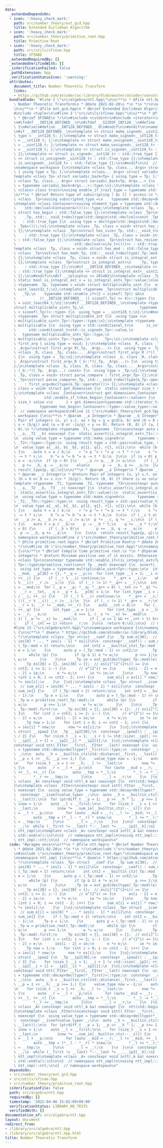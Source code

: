 ```yaml
---
data:
  _extendedDependsOn:
  - icon: ':heavy_check_mark:'
    path: src/number_theory/ext_gcd.hpp
    title: Extended Euclidean Algorithm
  - icon: ':heavy_check_mark:'
    path: src/number_theory/primitive_root.hpp
    title: Primitive Root
  - icon: ':heavy_check_mark:'
    path: src/utils/sfinae.hpp
    title: SFINAE
  _extendedRequiredBy: []
  _extendedVerifiedWith: []
  _isVerificationFailed: false
  _pathExtension: hpp
  _verificationStatusIcon: ':warning:'
  attributes:
    document_title: Number Theoretic Transform
    links:
    - https://github.com/atcoder/ac-library/blob/master/atcoder/convolution.hpp
  bundledCode: "#line 2 \"src/algebra/ntt.hpp\"\n\n/**\n * @file ntt.hpp\n * @brief\
    \ Number Theoretic Transform\n * @date 2021-02-20\n *\n *\n */\n\n#line 2 \"src/number_theory/ext_gcd.hpp\"\
    \n\n/**\n * @file ext_gcd.hpp\n * @brief Extended Euclidean Algorithm\n */\n\n\
    #include <tuple>\n\n#line 2 \"src/utils/sfinae.hpp\"\n\n/**\n * @file sfinae.hpp\n\
    \ * @brief SFINAE\n */\n\n#include <cstdint>\n#include <iterator>\n#include <type_traits>\n\
    \n#ifndef __INT128_DEFINED__\n\n#ifdef __SIZEOF_INT128__\n#define __INT128_DEFINED__\
    \ 1\n#else\n#define __INT128_DEFINED__ 0\n#endif\n\n#endif\n\nnamespace std {\n\
    \n#if __INT128_DEFINED__\n\ntemplate <> struct make_signed<__uint128_t> { using\
    \ type = __int128_t; };\ntemplate <> struct make_signed<__int128_t> { using type\
    \ = __int128_t; };\n\ntemplate <> struct make_unsigned<__uint128_t> { using type\
    \ = __uint128_t; };\ntemplate <> struct make_unsigned<__int128_t> { using type\
    \ = __uint128_t; };\n\ntemplate <> struct is_signed<__uint128_t> : std::false_type\
    \ {};\ntemplate <> struct is_signed<__int128_t> : std::true_type {};\n\ntemplate\
    \ <> struct is_unsigned<__uint128_t> : std::true_type {};\ntemplate <> struct\
    \ is_unsigned<__int128_t> : std::false_type {};\n\n#endif\n\n}  // namespace std\n\
    \nnamespace workspace {\n\ntemplate <class Tp, class... Args> struct variadic_front\
    \ { using type = Tp; };\n\ntemplate <class... Args> struct variadic_back;\n\n\
    template <class Tp> struct variadic_back<Tp> { using type = Tp; };\n\ntemplate\
    \ <class Tp, class... Args> struct variadic_back<Tp, Args...> {\n  using type\
    \ = typename variadic_back<Args...>::type;\n};\n\ntemplate <class type, template\
    \ <class> class trait>\nusing enable_if_trait_type = typename std::enable_if<trait<type>::value>::type;\n\
    \n/**\n * @brief Return type of subscripting ( @c [] ) access.\n */\ntemplate\
    \ <class _Tp>\nusing subscripted_type =\n    typename std::decay<decltype(std::declval<_Tp&>()[0])>::type;\n\
    \ntemplate <class Container>\nusing element_type = typename std::decay<decltype(*std::begin(\n\
    \    std::declval<Container&>()))>::type;\n\ntemplate <class _Tp, class = void>\
    \ struct has_begin : std::false_type {};\n\ntemplate <class _Tp>\nstruct has_begin<\n\
    \    _Tp, std::__void_t<decltype(std::begin(std::declval<const _Tp&>()))>>\n \
    \   : std::true_type {\n  using type = decltype(std::begin(std::declval<const\
    \ _Tp&>()));\n};\n\ntemplate <class _Tp, class = void> struct has_size : std::false_type\
    \ {};\n\ntemplate <class _Tp>\nstruct has_size<_Tp, std::__void_t<decltype(std::size(std::declval<_Tp>()))>>\n\
    \    : std::true_type {};\n\ntemplate <class _Tp, class = void> struct has_resize\
    \ : std::false_type {};\n\ntemplate <class _Tp>\nstruct has_resize<_Tp, std::__void_t<decltype(std::declval<_Tp>().resize(\n\
    \                           std::declval<size_t>()))>> : std::true_type {};\n\n\
    template <class _Tp, class = void> struct has_mod : std::false_type {};\n\ntemplate\
    \ <class _Tp>\nstruct has_mod<_Tp, std::__void_t<decltype(_Tp::mod)>> : std::true_type\
    \ {};\n\ntemplate <class _Tp, class = void> struct is_integral_ext : std::false_type\
    \ {};\ntemplate <class _Tp>\nstruct is_integral_ext<\n    _Tp, typename std::enable_if<std::is_integral<_Tp>::value>::type>\n\
    \    : std::true_type {};\n\n#if __INT128_DEFINED__\n\ntemplate <> struct is_integral_ext<__int128_t>\
    \ : std::true_type {};\ntemplate <> struct is_integral_ext<__uint128_t> : std::true_type\
    \ {};\n\n#endif\n\n#if __cplusplus >= 201402\n\ntemplate <class _Tp>\nconstexpr\
    \ static bool is_integral_ext_v = is_integral_ext<_Tp>::value;\n\n#endif\n\ntemplate\
    \ <typename _Tp, typename = void> struct multiplicable_uint {\n  using type =\
    \ uint_least32_t;\n};\ntemplate <typename _Tp>\nstruct multiplicable_uint<\n \
    \   _Tp,\n    typename std::enable_if<(2 < sizeof(_Tp)) &&\n                 \
    \           (!__INT128_DEFINED__ || sizeof(_Tp) <= 4)>::type> {\n  using type\
    \ = uint_least64_t;\n};\n\n#if __INT128_DEFINED__\n\ntemplate <typename _Tp>\n\
    struct multiplicable_uint<_Tp,\n                          typename std::enable_if<(4\
    \ < sizeof(_Tp))>::type> {\n  using type = __uint128_t;\n};\n\n#endif\n\ntemplate\
    \ <typename _Tp> struct multiplicable_int {\n  using type =\n      typename std::make_signed<typename\
    \ multiplicable_uint<_Tp>::type>::type;\n};\n\ntemplate <typename _Tp> struct\
    \ multiplicable {\n  using type = std::conditional_t<\n      is_integral_ext<_Tp>::value,\n\
    \      std::conditional_t<std::is_signed<_Tp>::value,\n                      \
    \   typename multiplicable_int<_Tp>::type,\n                         typename\
    \ multiplicable_uint<_Tp>::type>,\n      _Tp>;\n};\n\ntemplate <class> struct\
    \ first_arg { using type = void; };\n\ntemplate <class _R, class _Tp, class...\
    \ _Args>\nstruct first_arg<_R(_Tp, _Args...)> {\n  using type = _Tp;\n};\n\ntemplate\
    \ <class _R, class _Tp, class... _Args>\nstruct first_arg<_R (*)(_Tp, _Args...)>\
    \ {\n  using type = _Tp;\n};\n\ntemplate <class _G, class _R, class _Tp, class...\
    \ _Args>\nstruct first_arg<_R (_G::*)(_Tp, _Args...)> {\n  using type = _Tp;\n\
    };\n\ntemplate <class _G, class _R, class _Tp, class... _Args>\nstruct first_arg<_R\
    \ (_G::*)(_Tp, _Args...) const> {\n  using type = _Tp;\n};\n\ntemplate <class\
    \ _Tp, class = void> struct parse_compare : first_arg<_Tp> {};\n\ntemplate <class\
    \ _Tp>\nstruct parse_compare<_Tp, std::__void_t<decltype(&_Tp::operator())>>\n\
    \    : first_arg<decltype(&_Tp::operator())> {};\n\ntemplate <class _Container,\
    \ class = void> struct get_dimension {\n  static constexpr size_t value = 0;\n\
    };\n\ntemplate <class _Container>\nstruct get_dimension<_Container,\n        \
    \             std::enable_if_t<has_begin<_Container>::value>> {\n  static constexpr\
    \ size_t value =\n      1 + get_dimension<typename std::iterator_traits<\n   \
    \           typename has_begin<_Container>::type>::value_type>::value;\n};\n\n\
    }  // namespace workspace\n#line 11 \"src/number_theory/ext_gcd.hpp\"\n\nnamespace\
    \ workspace {\n\n/**\n * @param __a Integer\n * @param __b Integer\n * @return\
    \ Pair of integers (x, y) s.t. ax + by = g = gcd(a, b) and (b = 0 or 0\n * <=\
    \ x < |b/g|) and (a = 0 or -|a/g| < y <= 0). Return (0, 0) if (a, b) = (0,\n *\
    \ 0).\n */\ntemplate <typename _T1, typename _T2>\nconstexpr auto ext_gcd(_T1\
    \ __a, _T2 __b) noexcept {\n  static_assert(is_integral_ext<_T1>::value);\n  static_assert(is_integral_ext<_T2>::value);\n\
    \n  using value_type = typename std::make_signed<\n      typename std::common_type<_T1,\
    \ _T2>::type>::type;\n  using result_type = std::pair<value_type, value_type>;\n\
    \n  value_type a{__a}, b{__b}, p{1}, q{}, r{}, s{1};\n\n  while (b != value_type(0))\
    \ {\n    auto t = a / b;\n    r ^= p ^= r ^= p -= t * r;\n    s ^= q ^= s ^= q\
    \ -= t * s;\n    b ^= a ^= b ^= a -= t * b;\n  }\n\n  if (a < 0) p = -p, q = -q,\
    \ a = -a;\n\n  if (p < 0) {\n    __a /= a, __b /= a;\n\n    if (__b > 0)\n   \
    \   p += __b, q -= __a;\n    else\n      p -= __b, q += __a;\n  }\n\n  return\
    \ result_type{p, q};\n}\n\n/**\n * @param __a Integer\n * @param __b Integer\n\
    \ * @param __c Integer\n * @return Pair of integers (x, y) s.t. ax + by = c and\
    \ (b = 0 or 0 <= x <\n * |b/g|). Return (0, 0) if there is no solution.\n */\n\
    template <typename _T1, typename _T2, typename _T3>\nconstexpr auto ext_gcd(_T1\
    \ __a, _T2 __b, _T3 __c) noexcept {\n  static_assert(is_integral_ext<_T1>::value);\n\
    \  static_assert(is_integral_ext<_T2>::value);\n  static_assert(is_integral_ext<_T3>::value);\n\
    \n  using value_type = typename std::make_signed<\n      typename std::common_type<_T1,\
    \ _T2, _T3>::type>::type;\n  using result_type = std::pair<value_type, value_type>;\n\
    \n  value_type a{__a}, b{__b}, p{1}, q{}, r{}, s{1};\n\n  while (b != value_type(0))\
    \ {\n    auto t = a / b;\n    r ^= p ^= r ^= p -= t * r;\n    s ^= q ^= s ^= q\
    \ -= t * s;\n    b ^= a ^= b ^= a -= t * b;\n  }\n\n  if (__c % a) return result_type{};\n\
    \n  __a /= a, __b /= a, __c /= a;\n  p *= __c, q *= __c;\n\n  if (__b != value_type(0))\
    \ {\n    auto t = p / __b;\n    p -= __b * t;\n    q += __a * t;\n\n    if (p\
    \ < 0) {\n      if (__b > 0)\n        p += __b, q -= __a;\n      else\n      \
    \  p -= __b, q += __a;\n    }\n  }\n\n  return result_type{p, q};\n}\n\n}  //\
    \ namespace workspace\n#line 2 \"src/number_theory/primitive_root.hpp\"\n\n/**\n\
    \ * @file primitive_root.hpp\n * @brief Primitive Root\n * @date 2020-12-28\n\
    \ */\n\n#line 10 \"src/number_theory/primitive_root.hpp\"\n\nnamespace workspace\
    \ {\n\n/**\n * @brief Compile time primitive root.\n *\n * @tparam __mod Positive\
    \ integer\n * @return Minimum positive one if it exists. Otherwise 0.\n */\ntemplate\
    \ <class Tp>\nconstexpr typename std::enable_if<(is_integral_ext<Tp>::value),\
    \ Tp>::type\nprimitive_root(const Tp __mod) noexcept {\n  assert(__mod > 0);\n\
    \  using int_type = typename multiplicable_uint<Tp>::type;\n\n  int_type __r =\
    \ __mod, __p[16] = {}, *__q = __p;\n  for (int_type __i = 2; __i <= __r / __i;\
    \ ++__i) {\n    if (__r % __i) continue;\n    *__q++ = __i;\n    while (!(__r\
    \ % __i)) __r /= __i;\n  }\n  if (__r != 1) *__q++ = __r;\n\n  int_type __tot\
    \ = __mod;\n  for (__q = __p; *__q; *__q++ = 0) (__tot /= *__q) *= *__q - 1;\n\
    \  __r = __tot, __q = __p + 1, __p[0] = 1;\n  for (int_type __i = 2; __i <= __r\
    \ / __i; ++__i) {\n    if (__r % __i) continue;\n    *__q++ = __i;\n    while\
    \ (!(__r % __i)) __r /= __i;\n  }\n  if (__r != 1) *__q++ = __r;\n\n  for (Tp\
    \ __r = 1; __r != __mod; ++__r) {\n    auto __cnt = 0;\n    for (__q = __p; *__q;\
    \ ++__q) {\n      int_type __w = 1;\n      for (int_type __e = __tot / *__q, __x\
    \ = __r; __e;\n           __e >>= 1, (__x *= __x) %= __mod)\n        if (__e &\
    \ 1) (__w *= __x) %= __mod;\n      if (__w == 1 && ++__cnt > 1) break;\n    }\n\
    \    if (__cnt == 1) return __r;\n  }\n\n  return 0;\n};\n\n}  // namespace workspace\n\
    #line 13 \"src/algebra/ntt.hpp\"\n\nnamespace workspace {\n\nnamespace ntt_impl\
    \ {\n\n/**\n * @see\n * https://github.com/atcoder/ac-library/blob/master/atcoder/convolution.hpp\n\
    \ */\n\ntemplate <class _Tp> struct __coef {\n  _Tp sum_e[30];  // sum_e[i] =\
    \ ies[0] * ... * ies[i - 1] * es[i]\n\n  constexpr __coef() : sum_e{} {\n    if\
    \ (_Tp::mod < 2) return;\n\n    int cnt2 = __builtin_ctz(_Tp::mod - 1);\n    _Tp\
    \ e = 1;\n    {\n      auto p = (_Tp::mod - 1) >> cnt2;\n      _Tp w = primitive_root(_Tp::mod);\n\
    \      while (p) {\n        if (p & 1) e *= w;\n        p >>= 1;\n        w *=\
    \ w;\n      }\n    }\n\n    _Tp ie = ext_gcd(decltype(_Tp::mod)(e), _Tp::mod).first;\n\
    \    _Tp es[30] = {}, ies[30] = {};  // es[i]^(2^(2+i)) == 1\n    for (int i =\
    \ cnt2; i >= 2; i--) {\n      // e^(2^i) == 1\n      es[i - 2] = e;\n      ies[i\
    \ - 2] = ie;\n      e *= e;\n      ie *= ie;\n    }\n\n    _Tp now = 1;\n    for\
    \ (int i = 0; i <= cnt2 - 2; i++) {\n      sum_e[i] = es[i] * now;\n      now\
    \ *= ies[i];\n    }\n  }\n};\n\ntemplate <class _Tp> struct __icoef {\n  _Tp sum_ie[30];\
    \  // sum_e[i] = ies[0] * ... * ies[i - 1] * es[i]\n\n  constexpr __icoef() :\
    \ sum_ie{} {\n    if (_Tp::mod < 2) return;\n\n    int cnt2 = __builtin_ctz(_Tp::mod\
    \ - 1);\n    _Tp e = 1;\n    {\n      auto p = (_Tp::mod - 1) >> cnt2;\n     \
    \ _Tp w = primitive_root(_Tp::mod);\n      while (p) {\n        if (p & 1) e *=\
    \ w;\n        p >>= 1;\n        w *= w;\n      }\n    }\n\n    _Tp ie = ext_gcd(decltype(_Tp::mod)(e),\
    \ _Tp::mod).first;\n    _Tp es[30] = {}, ies[30] = {};  // es[i]^(2^(2+i)) ==\
    \ 1\n    for (int i = cnt2; i >= 2; i--) {\n      // e^(2^i) == 1\n      es[i\
    \ - 2] = e;\n      ies[i - 2] = ie;\n      e *= e;\n      ie *= ie;\n    }\n\n\
    \    _Tp now = 1;\n    for (int i = 0; i <= cnt2 - 2; i++) {\n      sum_ie[i]\
    \ = ies[i] * now;\n      now *= es[i];\n    }\n  }\n};\n\ntemplate <class _Tp>\
    \ struct __ipow2 {\n  _Tp __ip2[30];\n  constexpr __ipow2() : __ip2{1, (1 + _Tp::mod)\
    \ / 2} {\n    for (size_t __i = 1; __i + 1 != std::size(__ip2); ++__i)\n     \
    \ __ip2[__i + 1] = __ip2[__i] * __ip2[1];\n  }\n};\n\ntemplate <class _FIter>\n\
    constexpr void ntt(_FIter __first, _FIter __last) noexcept {\n  using value_type\
    \ = typename std::decay<decltype(*__first)>::type;\n  constexpr __coef<value_type>\
    \ _;\n\n  auto __h = __builtin_ctz(std::distance(__first, __last));\n\n  for (ptrdiff_t\
    \ __p = 1 << __h; __p >>= 1;) {\n    value_type now = -1;\n    auto __l = __first;\n\
    \n    for (size_t __s = 1 << __h; __l != __last;\n         now *= _.sum_e[__builtin_ctz(--__s)])\
    \ {\n      auto __r = __l + __p;\n\n      for (auto __mid = __r; __l != __mid;\
    \ ++__l, ++__r) {\n        auto __tmp = *__l;\n        *__l -= *__r *= now;\n\
    \        *__r += __tmp;\n      }\n\n      __l = __r;\n    }\n  }\n}\n\ntemplate\
    \ <class _A> constexpr void ntt(_A &a) noexcept {\n  ntt(std::begin(a), std::end(a));\n\
    }\n\ntemplate <class _FIter>\nconstexpr void intt(_FIter __first, _FIter __last)\
    \ noexcept {\n  using value_type = typename std::decay<decltype(*__first)>::type;\n\
    \  constexpr __icoef<value_type> _;\n\n  auto __h = __builtin_ctz(std::distance(__first,\
    \ __last));\n\n  for (ptrdiff_t __p = 1; __p >> __h ^ 1; __p <<= 1) {\n    value_type\
    \ inow = 1;\n    auto __l = __first;\n\n    for (size_t __s = 1 << __h; __l !=\
    \ __last;\n         inow *= _.sum_ie[__builtin_ctz(--__s)]) {\n      auto __r\
    \ = __l + __p;\n\n      for (auto __mid = __r; __l != __mid; ++__l, ++__r) {\n\
    \        auto __tmp = (*__l - *__r) * inow;\n        *__l += *__r;\n        *__r\
    \ = __tmp;\n      }\n\n      __l = __r;\n    }\n  }\n\n  constexpr __ipow2<value_type>\
    \ __;\n  while (__first != __last) *--__last *= __.__ip2[__h];\n}  // namespace\
    \ ntt_impl\n\ntemplate <class _A> constexpr void intt(_A &a) noexcept {\n  intt(std::begin(a),\
    \ std::end(a));\n}\n\n}  // namespace ntt_impl\n\nusing ntt_impl::intt;\nusing\
    \ ntt_impl::ntt;\n\n}  // namespace workspace\n"
  code: "#pragma once\n\n/**\n * @file ntt.hpp\n * @brief Number Theoretic Transform\n\
    \ * @date 2021-02-20\n *\n *\n */\n\n#include \"src/number_theory/ext_gcd.hpp\"\
    \n#include \"src/number_theory/primitive_root.hpp\"\n\nnamespace workspace {\n\
    \nnamespace ntt_impl {\n\n/**\n * @see\n * https://github.com/atcoder/ac-library/blob/master/atcoder/convolution.hpp\n\
    \ */\n\ntemplate <class _Tp> struct __coef {\n  _Tp sum_e[30];  // sum_e[i] =\
    \ ies[0] * ... * ies[i - 1] * es[i]\n\n  constexpr __coef() : sum_e{} {\n    if\
    \ (_Tp::mod < 2) return;\n\n    int cnt2 = __builtin_ctz(_Tp::mod - 1);\n    _Tp\
    \ e = 1;\n    {\n      auto p = (_Tp::mod - 1) >> cnt2;\n      _Tp w = primitive_root(_Tp::mod);\n\
    \      while (p) {\n        if (p & 1) e *= w;\n        p >>= 1;\n        w *=\
    \ w;\n      }\n    }\n\n    _Tp ie = ext_gcd(decltype(_Tp::mod)(e), _Tp::mod).first;\n\
    \    _Tp es[30] = {}, ies[30] = {};  // es[i]^(2^(2+i)) == 1\n    for (int i =\
    \ cnt2; i >= 2; i--) {\n      // e^(2^i) == 1\n      es[i - 2] = e;\n      ies[i\
    \ - 2] = ie;\n      e *= e;\n      ie *= ie;\n    }\n\n    _Tp now = 1;\n    for\
    \ (int i = 0; i <= cnt2 - 2; i++) {\n      sum_e[i] = es[i] * now;\n      now\
    \ *= ies[i];\n    }\n  }\n};\n\ntemplate <class _Tp> struct __icoef {\n  _Tp sum_ie[30];\
    \  // sum_e[i] = ies[0] * ... * ies[i - 1] * es[i]\n\n  constexpr __icoef() :\
    \ sum_ie{} {\n    if (_Tp::mod < 2) return;\n\n    int cnt2 = __builtin_ctz(_Tp::mod\
    \ - 1);\n    _Tp e = 1;\n    {\n      auto p = (_Tp::mod - 1) >> cnt2;\n     \
    \ _Tp w = primitive_root(_Tp::mod);\n      while (p) {\n        if (p & 1) e *=\
    \ w;\n        p >>= 1;\n        w *= w;\n      }\n    }\n\n    _Tp ie = ext_gcd(decltype(_Tp::mod)(e),\
    \ _Tp::mod).first;\n    _Tp es[30] = {}, ies[30] = {};  // es[i]^(2^(2+i)) ==\
    \ 1\n    for (int i = cnt2; i >= 2; i--) {\n      // e^(2^i) == 1\n      es[i\
    \ - 2] = e;\n      ies[i - 2] = ie;\n      e *= e;\n      ie *= ie;\n    }\n\n\
    \    _Tp now = 1;\n    for (int i = 0; i <= cnt2 - 2; i++) {\n      sum_ie[i]\
    \ = ies[i] * now;\n      now *= es[i];\n    }\n  }\n};\n\ntemplate <class _Tp>\
    \ struct __ipow2 {\n  _Tp __ip2[30];\n  constexpr __ipow2() : __ip2{1, (1 + _Tp::mod)\
    \ / 2} {\n    for (size_t __i = 1; __i + 1 != std::size(__ip2); ++__i)\n     \
    \ __ip2[__i + 1] = __ip2[__i] * __ip2[1];\n  }\n};\n\ntemplate <class _FIter>\n\
    constexpr void ntt(_FIter __first, _FIter __last) noexcept {\n  using value_type\
    \ = typename std::decay<decltype(*__first)>::type;\n  constexpr __coef<value_type>\
    \ _;\n\n  auto __h = __builtin_ctz(std::distance(__first, __last));\n\n  for (ptrdiff_t\
    \ __p = 1 << __h; __p >>= 1;) {\n    value_type now = -1;\n    auto __l = __first;\n\
    \n    for (size_t __s = 1 << __h; __l != __last;\n         now *= _.sum_e[__builtin_ctz(--__s)])\
    \ {\n      auto __r = __l + __p;\n\n      for (auto __mid = __r; __l != __mid;\
    \ ++__l, ++__r) {\n        auto __tmp = *__l;\n        *__l -= *__r *= now;\n\
    \        *__r += __tmp;\n      }\n\n      __l = __r;\n    }\n  }\n}\n\ntemplate\
    \ <class _A> constexpr void ntt(_A &a) noexcept {\n  ntt(std::begin(a), std::end(a));\n\
    }\n\ntemplate <class _FIter>\nconstexpr void intt(_FIter __first, _FIter __last)\
    \ noexcept {\n  using value_type = typename std::decay<decltype(*__first)>::type;\n\
    \  constexpr __icoef<value_type> _;\n\n  auto __h = __builtin_ctz(std::distance(__first,\
    \ __last));\n\n  for (ptrdiff_t __p = 1; __p >> __h ^ 1; __p <<= 1) {\n    value_type\
    \ inow = 1;\n    auto __l = __first;\n\n    for (size_t __s = 1 << __h; __l !=\
    \ __last;\n         inow *= _.sum_ie[__builtin_ctz(--__s)]) {\n      auto __r\
    \ = __l + __p;\n\n      for (auto __mid = __r; __l != __mid; ++__l, ++__r) {\n\
    \        auto __tmp = (*__l - *__r) * inow;\n        *__l += *__r;\n        *__r\
    \ = __tmp;\n      }\n\n      __l = __r;\n    }\n  }\n\n  constexpr __ipow2<value_type>\
    \ __;\n  while (__first != __last) *--__last *= __.__ip2[__h];\n}  // namespace\
    \ ntt_impl\n\ntemplate <class _A> constexpr void intt(_A &a) noexcept {\n  intt(std::begin(a),\
    \ std::end(a));\n}\n\n}  // namespace ntt_impl\n\nusing ntt_impl::intt;\nusing\
    \ ntt_impl::ntt;\n\n}  // namespace workspace\n"
  dependsOn:
  - src/number_theory/ext_gcd.hpp
  - src/utils/sfinae.hpp
  - src/number_theory/primitive_root.hpp
  isVerificationFile: false
  path: src/algebra/ntt.hpp
  requiredBy: []
  timestamp: '2022-04-06 15:02:09+09:00'
  verificationStatus: LIBRARY_NO_TESTS
  verifiedWith: []
documentation_of: src/algebra/ntt.hpp
layout: document
redirect_from:
- /library/src/algebra/ntt.hpp
- /library/src/algebra/ntt.hpp.html
title: Number Theoretic Transform
---
```

